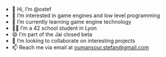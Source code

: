 - 👋 Hi, I’m @ostef
- 👀 I’m interested in game engines and low level programming
- 🌱 I’m currently learning game engine technology
- 👨‍🎓 I’m a 42 school student in Lyon
- 😄 I’m part of the Jai closed beta
- 💞️ I’m looking to collaborate on interesting projects
- 📫 Reach me via email at oumansour.stefan@gmail.com

<!---
ostef/ostef is a ✨ special ✨ repository because its `README.md` (this file) appears on your GitHub profile.
You can click the Preview link to take a look at your changes.
--->
